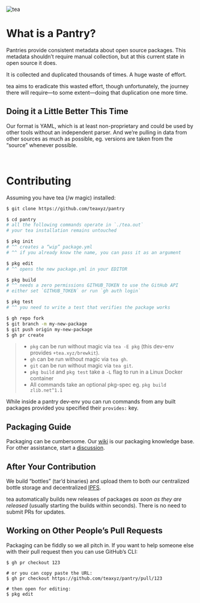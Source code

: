 ![tea](https://tea.xyz/banner.png)

# What is a Pantry?

Pantries provide consistent metadata about open source packages. This
metadata shouldn’t require manual collection, but at this current state in
open source it does.

It is collected and duplicated thousands of times. A huge waste of effort.

tea aims to eradicate this wasted effort, though unfortunately, the journey
there will require—to some extent—doing that duplication one more time.

## Doing it a Little Better This Time

Our format is YAML, which is at least non-proprietary and could be used by
other tools without an independent parser. And we’re pulling in data from
other sources as much as possible, eg. versions are taken from the
“source” whenever possible.

&nbsp;


# Contributing

Assuming you have tea (/w magic) installed:

```sh
$ git clone https://github.com/teaxyz/pantry

$ cd pantry
# all the following commands operate in `./tea.out`
# your tea installation remains untouched

$ pkg init
# ^^ creates a “wip” package.yml
# ^^ if you already know the name, you can pass it as an argument

$ pkg edit
# ^^ opens the new package.yml in your EDITOR

$ pkg build
# ^^ needs a zero permissions GITHUB_TOKEN to use the GitHub API
# either set `GITHUB_TOKEN` or run `gh auth login`

$ pkg test
# ^^ you need to write a test that verifies the package works

$ gh repo fork
$ git branch -m my-new-package
$ git push origin my-new-package
$ gh pr create
```

> * `pkg` can be run without magic via `tea -E pkg` (this dev-env provides `+tea.xyz/brewkit`).
> * `gh` can be run without magic via `tea gh`.
> * `git` can be run without magic via `tea git`.
> * `pkg build` and `pkg test` take a `-L` flag to run in a Linux Docker container
> * All commands take an optional pkg-spec eg. `pkg build zlib.net^1.1`

While inside a pantry dev-env you can run commands from any built packages
provided you specified their `provides:` key.

## Packaging Guide

Packaging can be cumbersome.
Our [wiki] is our packaging knowledge base.
For other assistance, start a [discussion].

## After Your Contribution

We build “bottles” (tar’d binaries) and upload them to both our centralized
bottle storage and decentralized [IPFS].

tea automatically builds new releases of packages *as soon as they are
released* (usually starting the builds within seconds). There is no need to
submit PRs for updates.

## Working on Other People’s Pull Requests

Packaging can be fiddly so we all pitch in. If you want to help someone else
with their pull request then you can use GitHub’s CLI:

```
$ gh pr checkout 123

# or you can copy paste the URL:
$ gh pr checkout https://github.com/teaxyz/pantry/pull/123

# then open for editing:
$ pkg edit
```


[wiki]: https://github.com/teaxyz/pantry/wiki
[discussion]: https://github.com/orgs/teaxyz/discussions
[IPFS]: https://ipfs.tech
